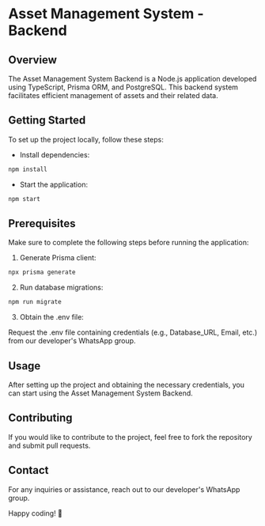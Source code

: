 # Asset Management System - Backend

## Overview

The Asset Management System Backend is a Node.js application developed using TypeScript, Prisma ORM, and PostgreSQL. This backend system facilitates efficient management of assets and their related data.

## Getting Started

To set up the project locally, follow these steps:

- Install dependencies:

```bash
npm install
```

- Start the application:

```bash
npm start
```

## Prerequisites

Make sure to complete the following steps before running the application:

1. Generate Prisma client:

```bash
npx prisma generate
```

2. Run database migrations:

```bash
npm run migrate
```

3. Obtain the .env file:

Request the .env file containing credentials (e.g., Database_URL, Email, etc.) from our developer's WhatsApp group.

## Usage

After setting up the project and obtaining the necessary credentials, you can start using the Asset Management System Backend.

## Contributing

If you would like to contribute to the project, feel free to fork the repository and submit pull requests.

## Contact

For any inquiries or assistance, reach out to our developer's WhatsApp group.

Happy coding! 🚀
